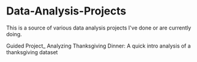 # Data-Analysis-Projects
This is a source of various data analysis projects I've done or are currently doing.

Guided Project_ Analyzing Thanksgiving Dinner:
  A quick intro analysis of a thanksgiving dataset
